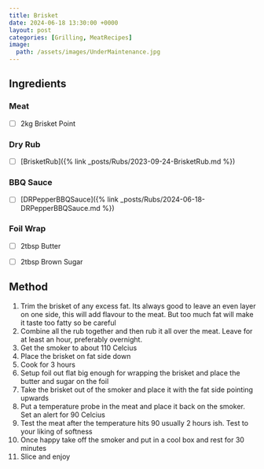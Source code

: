 ```yaml
---
title: Brisket 
date: 2024-06-18 13:30:00 +0000
layout: post
categories: [Grilling, MeatRecipes]
image:
  path: /assets/images/UnderMaintenance.jpg
---
```


## Ingredients
### Meat
- [ ] 2kg Brisket Point

### Dry Rub
- [ ] [BrisketRub]({% link _posts/Rubs/2023-09-24-BrisketRub.md %})

### BBQ Sauce
- [ ] [DRPepperBBQSauce]({% link _posts/Rubs/2024-06-18-DRPepperBBQSauce.md %})

### Foil Wrap
- [ ] 2tbsp Butter
- [ ] 2tbsp Brown Sugar


## Method
1. Trim the brisket of any excess fat. Its always good to leave an even layer on one side, this will add flavour to the meat. But too much fat will make it taste too fatty so be careful
2. Combine all the rub together and then rub it all over the meat. Leave for at least an hour, preferably overnight.
3. Get the smoker to about 110 Celcius
4. Place the brisket on fat side down
5. Cook for 3 hours
6. Setup foil out flat big enough for wrapping the brisket and place the butter and sugar on the foil
7. Take the brisket out of the smoker and place it with the fat side pointing upwards
8. Put a temperature probe in the meat and place it back on the smoker. Set an alert for 90 Celcius
9. Test the meat after the temperature hits 90 usually 2 hours ish. Test to your liking of softness
10. Once happy take off the smoker and put in a cool box and rest for 30 minutes
11. Slice and enjoy


 